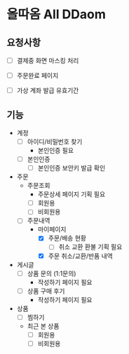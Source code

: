 # 올따옴 All DDaom


## 요청사항
- [ ] 결제중 화면 마스킹 처리
- [ ] 주문완료 페이지

- [ ] 가상 계좌 발급 유효기간

## 기능
- 계정
    - [ ] 아이디/비밀번호 찾기
        - 본인인증 필요
    - [ ] 본인인증
        - [ ] 본인인증 보안키 발급 확인
- 주문
    - 주문조회
        - 주문상세 페이지 기획 필요
        - [ ] 회원용
        - [ ] 비회원용
    - [ ] 주문내역
        - 마이페이지
            - [x] 주문/배송 현황
                - [ ] 취소 교환 환불 기획 필요
            - [x] 주문 취소/교환/반품 내역
- 게시글
    - [ ] 상품 문의 (1:1문의)
        - 작성하기 페이지 필요 
    - [ ] 상품 구매 후기
        - 작성하기 페이지 필요
- 상품
    - [ ] 찜하기
    - 최근 본 상품
        - [ ] 회원용
        - [ ] 비회원용
